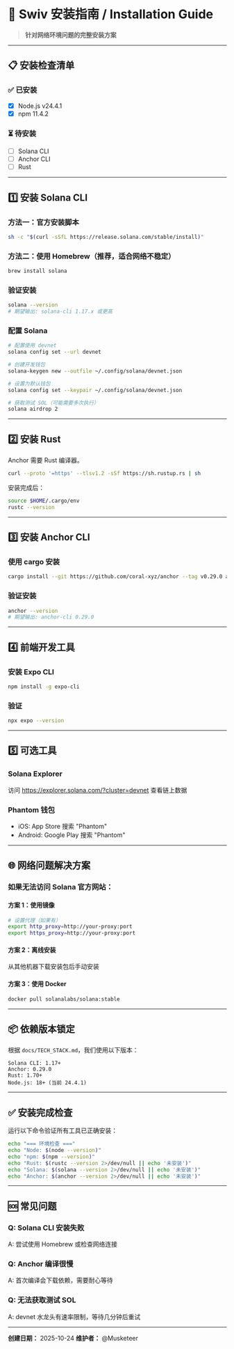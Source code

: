 # 🔧 Swiv 安装指南 / Installation Guide

> **针对网络环境问题的完整安装方案**

---

## 📋 安装检查清单

### ✅ 已安装
- [x] Node.js v24.4.1
- [x] npm 11.4.2

### ⏳ 待安装
- [ ] Solana CLI
- [ ] Anchor CLI
- [ ] Rust

---

## 1️⃣ 安装 Solana CLI

### 方法一：官方安装脚本
```bash
sh -c "$(curl -sSfL https://release.solana.com/stable/install)"
```

### 方法二：使用 Homebrew（推荐，适合网络不稳定）
```bash
brew install solana
```

### 验证安装
```bash
solana --version
# 期望输出: solana-cli 1.17.x 或更高
```

### 配置 Solana
```bash
# 配置使用 devnet
solana config set --url devnet

# 创建开发钱包
solana-keygen new --outfile ~/.config/solana/devnet.json

# 设置为默认钱包
solana config set --keypair ~/.config/solana/devnet.json

# 获取测试 SOL（可能需要多次执行）
solana airdrop 2
```

---

## 2️⃣ 安装 Rust

Anchor 需要 Rust 编译器。

```bash
curl --proto '=https' --tlsv1.2 -sSf https://sh.rustup.rs | sh
```

安装完成后：
```bash
source $HOME/.cargo/env
rustc --version
```

---

## 3️⃣ 安装 Anchor CLI

### 使用 cargo 安装
```bash
cargo install --git https://github.com/coral-xyz/anchor --tag v0.29.0 anchor-cli --locked
```

### 验证安装
```bash
anchor --version
# 期望输出: anchor-cli 0.29.0
```

---

## 4️⃣ 前端开发工具

### 安装 Expo CLI
```bash
npm install -g expo-cli
```

### 验证
```bash
npx expo --version
```

---

## 5️⃣ 可选工具

### Solana Explorer
访问 https://explorer.solana.com/?cluster=devnet 查看链上数据

### Phantom 钱包
- iOS: App Store 搜索 "Phantom"
- Android: Google Play 搜索 "Phantom"

---

## 🌐 网络问题解决方案

### 如果无法访问 Solana 官方网站：

#### 方案 1：使用镜像
```bash
# 设置代理（如果有）
export http_proxy=http://your-proxy:port
export https_proxy=http://your-proxy:port
```

#### 方案 2：离线安装
从其他机器下载安装包后手动安装

#### 方案 3：使用 Docker
```bash
docker pull solanalabs/solana:stable
```

---

## 📦 依赖版本锁定

根据 `docs/TECH_STACK.md`，我们使用以下版本：

```
Solana CLI: 1.17+
Anchor: 0.29.0
Rust: 1.70+
Node.js: 18+ (当前 24.4.1)
```

---

## ✅ 安装完成检查

运行以下命令验证所有工具已正确安装：

```bash
echo "=== 环境检查 ==="
echo "Node: $(node --version)"
echo "npm: $(npm --version)"
echo "Rust: $(rustc --version 2>/dev/null || echo '未安装')"
echo "Solana: $(solana --version 2>/dev/null || echo '未安装')"
echo "Anchor: $(anchor --version 2>/dev/null || echo '未安装')"
```

---

## 🆘 常见问题

### Q: Solana CLI 安装失败
A: 尝试使用 Homebrew 或检查网络连接

### Q: Anchor 编译很慢
A: 首次编译会下载依赖，需要耐心等待

### Q: 无法获取测试 SOL
A: devnet 水龙头有速率限制，等待几分钟后重试

---

**创建日期：** 2025-10-24
**维护者：** @Musketeer


